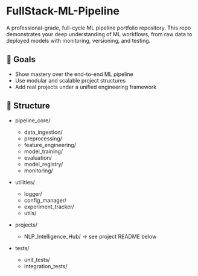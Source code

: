 # FullStack-ML-Pipeline

A professional-grade, full-cycle ML pipeline portfolio repository. This repo demonstrates your deep understanding of ML workflows, from raw data to deployed models with monitoring, versioning, and testing.

## 🎯 Goals

- Show mastery over the end-to-end ML pipeline
- Use modular and scalable project structures
- Add real projects under a unified engineering framework

## 📁 Structure

- pipeline_core/
    - data_ingestion/
    - preprocessing/
    - feature_engineering/
    - model_training/
    - evaluation/
    - model_registry/
    - monitoring/

- utilities/
    - logger/
    - config_manager/
    - experiment_tracker/
    - utils/

- projects/
    - NLP_Intelligence_Hub/ → see project README below

- tests/
    - unit_tests/
    - integration_tests/
